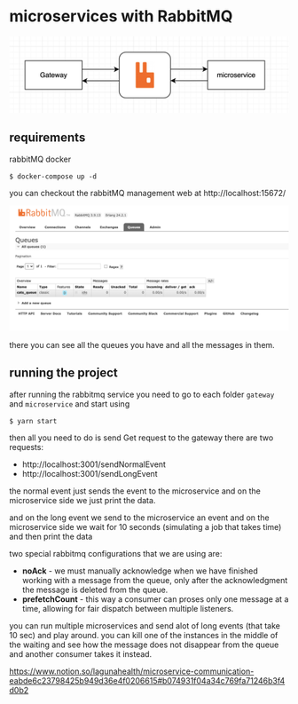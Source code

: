 # microservices with RabbitMQ

![](images/microservices.png)

## requirements

rabbitMQ docker

```
$ docker-compose up -d
```

you can checkout the rabbitMQ management web at http://localhost:15672/

![](images/rabbit.png)

there you can see all the queues you have and all the messages in them.

## running the project

after running the rabbitmq service you need to go to each folder
`gateway` and `microservice` and start using

```
$ yarn start
```

then all you need to do is send Get request to the gateway
there are two requests:

- http://localhost:3001/sendNormalEvent
- http://localhost:3001/sendLongEvent

the normal event just sends the event to the microservice and on the microservice side we just print the data.

and on the long event we send to the microservice an event and on the microservice side we wait for 10 seconds (simulating a job that takes time) and then print the data

two special rabbitmq configurations that we are using are:

- **noAck** - we must manually acknowledge when we have finished working with a message from the queue, only after the acknowledgment the message is deleted from the queue.
- **prefetchCount** - this way a consumer can proses only one message at a time, allowing for fair dispatch between multiple listeners.

you can run multiple microservices and send alot of long events (that take 10 sec) and play around. you can kill one of the instances in the middle of the waiting and see how the message does not disappear from the queue and another consumer takes it instead.

https://www.notion.so/lagunahealth/microservice-communication-eabde6c23798425b949d36e4f0206615#b074931f04a34c769fa71246b3f4d0b2
